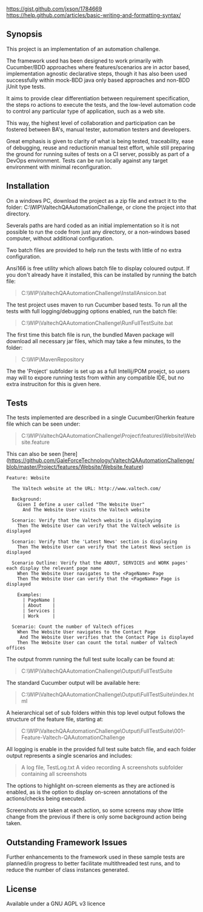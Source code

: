 https://gist.github.com/jxson/1784669
https://help.github.com/articles/basic-writing-and-formatting-syntax/

## Synopsis

This project is an implementation of an automation challenge.

The framework used has been designed to work primarily with Cucumber/BDD approaches where features/scenarios are in actor based, implementation agnostic declarative steps, though it has also been used successfully within mock-BDD java only based approaches and non-BDD jUnit type tests. 

It aims to provide clear differentiation between requirement specification, the steps ro actions to execute the tests, and the low-level automation code to control any particular type of application, such as a web site.

This way, the highest level of collaboration and participation can be fostered between BA's, manual tester, automation testers and developers.

Great emphasis is given to clarity of what is being tested, traceability, ease of debugging, reuse and reductionin manual test effort, while still preparing the ground for running suites of tests on a CI server, possibly as part of a DevOps environment. Tests can be run locally against any target environment with minimal reconfiguration.

## Installation

On a windows PC, download the project as a zip file and extract it to the folder: C:\WIP\ValtechQAAutomationChallenge, or clone the project into that directory.

Severals paths are hard coded as an initial implementation so it is not possible to run the code from just any directory, or a non-windows based computer, without additional configuration.

Two batch files are provided to help run the tests with little of no extra configuration.

Ansi166 is free utility which allows batch file to display coloured output. If you don't already have it installed, this can be installed by running the batch file:

>C:\WIP\ValtechQAAutomationChallenge\InstallAnsicon.bat

The test project uses maven to run Cucumber based tests. To run all the tests with full logging/debugging options enabled, run the batch file:

>C:\WIP\ValtechQAAutomationChallenge\RunFullTestSuite.bat

The first time this batch file is run, the bundled Maven package will download all necessary jar files, which may take a few minutes, to the folder:

>C:\WIP\MavenRepository

The the 'Project' subfolder is set up as a full Intellij/POM proejct, so users may will to expore running tests from within any compatible IDE, but no extra instruciton for this is given here.

## Tests

The tests implemented are described in a single Cucumber/Gherkin feature file which can be seen under:

>C:\WIP\ValtechQAAutomationChallenge\Project\features\Website\Website.feature

This can also be seen [here] (https://github.com/GaleForceTechnology/ValtechQAAutomationChallenge/blob/master/Project/features/Website/Website.feature)

```
Feature: Website

  The Valtech website at the URL: http://www.valtech.com/

  Background:
    Given I define a user called "The Website User"
      And The Website User visits the Valtech website

  Scenario: Verify that the Valtech website is displaying
    Then The Website User can verify that the Valtech website is displayed

  Scenario: Verify that the 'Latest News' section is displaying
    Then The Website User can verify that the Latest News section is displayed

  Scenario Outline: Verify that the ABOUT, SERVICES and WORK pages' each display the relevant page name
    When The Website User navigates to the <PageName> Page
    Then The Website User can verify that the <PageName> Page is displayed

    Examples:
      | PageName |
      | About    |
      | Services |
      | Work     |

  Scenario: Count the number of Valtech offices
    When The Website User navigates to the Contact Page
     And The Website User verifies that the Contact Page is displayed
    Then The Website User can count the total number of Valtech offices
```

The output fromm running the full test suite locally can be found at:

>C:\WIP\ValtechQAAutomationChallenge\Output\FullTestSuite

The standard Cucumber output will be available here:
>C:\WIP\ValtechQAAutomationChallenge\Output\FullTestSuite\index.html

A heierarchical set of sub folders within this top level output follows the structure of the feature file, starting at:

>C:\WIP\ValtechQAAutomationChallenge\Output\FullTestSuite\001-Feature-Valtech-QAAutomationChallenge

All logging is enable in the provided full test suite batch file, and each folder output represents a single scenarios and includes:

>A log file, TestLog.txt
>A video recording
>A screenshots subfolder containing all screenshots

The options to highlight on-screen elements as they are actioned is enabled, as is the option to display on-screen annotations of the actions/checks being executed.

Screenshots are taken at each action, so some screens may show little change from the previous if there is only some background action being taken.

## Outstanding Framework Issues

Further enhancements to the framework used in these sample tests are planned/in progress to better facilitate multithreaded test runs, and to reduce the number of class instances generated.

## License

Available under a GNU AGPL v3 licence
